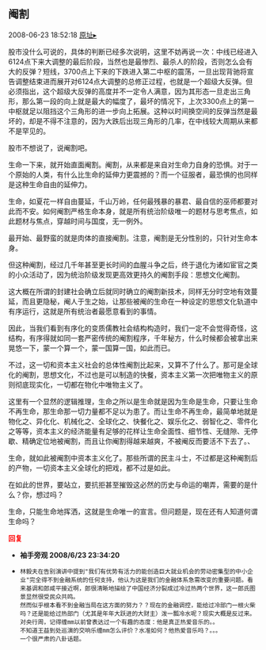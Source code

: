 ## 阉割
2008-06-23 18:52:18
[原址▸](http://www.fxgan.com/chan_time/2008_01_06/1084.htm)


股市没什么可说的，具体的判断已经多次说明，这里不妨再说一次：中线已经进入6124点下来大调整的最后阶段，当然也是最惨烈、最杀人的阶段，否则怎么会有大的反弹？短线，3700点上下来的下跌进入第二中枢的震荡，一旦出现背驰将宣告调整结束进而展开对6124点大调整的总修正过程，也就是一个超级大反弹。但必须指出，这个超级大反弹的高度并不一定令人满意，因为其形态一旦走出三角形，那么第一段的向上就是最大的幅度了，最坏的情况下，上次3300点上的第一中枢就足以阻挡这个三角形的进一步向上拓展。这种以时间换空间的反弹当然是最坏的，却是不得不注意的，因为大跌后出现三角形的几率，在中线较大周期从来都不是罕见的。

股市不想说了，说阉割吧。

生命一下来，就开始直面阉割。阉割，从来都是来自对生命力自身的恐惧。对于一个原始的人类，有什么比生命的延伸力更震撼的？而一个征服者，最恐惧的也同样是这种生命自由的延伸力。

生命，如夏花一样自由蔓延，千山万岭，任何最残暴的暴君、最自信的巫师都要对此而不安。如何阉割严格生命本身，就是所有统治阶级唯一的题材与思考焦点，如此题材与焦点，穿越时间与国度，无一例外。

最开始、最野蛮的就是肉体的直接阉割。注意，阉割是无分性别的，只针对生命本身。

但这种阉割，经过几千年甚至更长时间的血腥斗争之后，终于退化为诸如宦官之类的小众活动了，因为统治阶级发现更高效更持久的阉割手段：思想文化阉割。

这大概在所谓的封建社会确立后就同时确立的阉割新技术，同样无分时空地有效蔓延，而且更隐秘，阉人于生之始，让那些被阉的生命在一种设定的思想文化轨道中有序运行，这就是所有统治者最愿意看到的事情。

因此，当我们看到有序化的变质儒教社会结构构造时，我们一定不会觉得奇怪，这结构，有序得就如同一套严密传统的阉割程序，千年秘方，什么时候都会被拿出来晃悠一下，蒙一个算一个，蒙一国算一国，如此而已。

不过，这一切和资本主义社会的总体性阉割比起来，又算不了什么了。那可是全球化的阉割，思想文化，不过也是可以制造的快餐，资本主义第一次把唯物主义的原则彻底现实化，一切都在物化中唯物主义了。

这里有一个显然的逻辑推理，生命之所以是生命就是因为生命是生命，只要让生命不再生命，那生命那一切力量都不足以为患了。而让生命不再生命，最简单地就是物化之、异化化、机械化之、全球化之、快餐化之、娱乐化之、弱智化之、零件化之等等，资本主义的经济能量有足够的花样让生命全面性、细节性、无缝隙、无停歇、精确定位地被阉割，而且让你阉割得越来越爽，不被阉反而要活不下去了。、

生命，就如此被阉割中资本主义化了。那些所谓的民主斗士，不过都是这种阉割后的产物，一切资本主义全球化的把戏，都不过是如此。

在如此的世界，要站立，要抗拒甚至摧毁这必然的历史与命运的嘲弄，需要的是什么？你，想过吗？

生命，只能生命地挥洒，这就是生命唯一的宣言。但问题是，现在还有人知道何谓生命吗？






<font color='red'>**回复**</font>


- **袖手旁观 2008/6/23 23:34:20**
- ```
  林毅夫在告别演讲中提到"我们有优势有活力的能创造巨大就业机会的劳动密集型的中小企业"完全得不到金融系统的任何支持，他认为这是我们的金融体系急需改变的重要问题。看来基调和郎咸平接近啊，郎很清晰地描绘了中国经济分裂成过冷过热两个世界，这一郎氏图景显然很受民众共鸣。
  然而似乎根本看不到金融当局在这方面的努力？？现在的金融调控，能给过冷部门一根火柴吗？还是能给过热部门（尤其是年年大跃进的大财主）泼一瓢冷水呢？现实大概是反过来。
  对央行周，记得缠mm以前曾表达过一个有趣的态度：他是真正热爱音乐的。。
  不知道王益到处巡演的交响乐缠mm怎么评价？水准如何？他热爱音乐吗？。。。
  一个很严肃的八卦话题。
  ```
